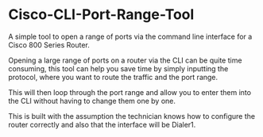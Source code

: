 # Cisco-CLI-Port-Range-Tool
A simple tool to open a range of ports via the command line interface for a Cisco 800 Series Router.

Opening a large range of ports on a router via the CLI can be quite time consuming, this tool can help you save time by simply inputting the protocol, where you want to route the traffic and the port range.

This will then loop through the port range and allow you to enter them into the CLI without having to change them one by one.

This is built with the assumption the technician knows how to configure the router correctly and also that the interface will be Dialer1.
